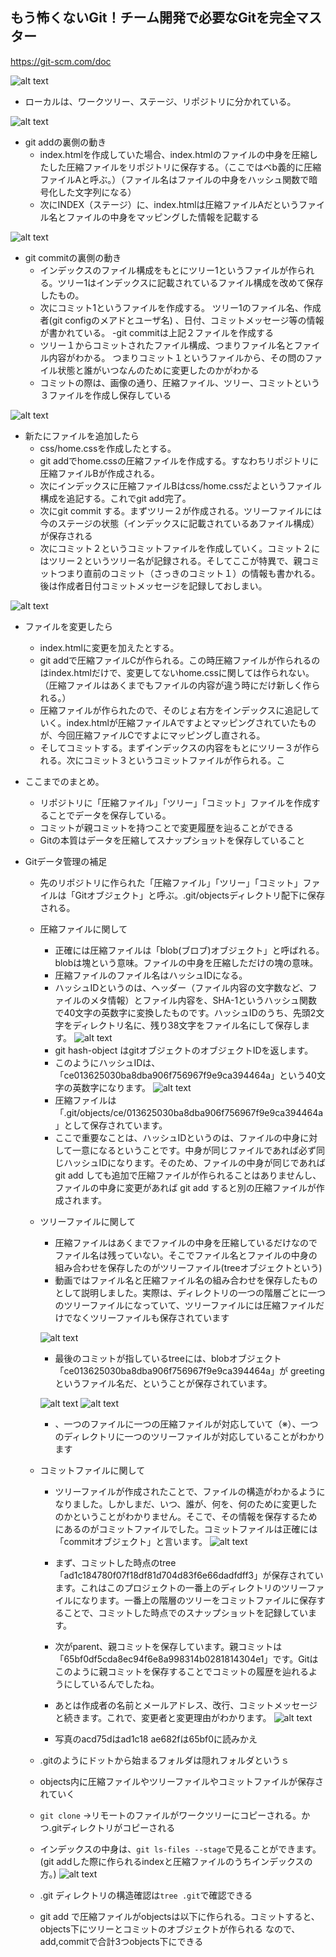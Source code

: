 ## もう怖くないGit！チーム開発で必要なGitを完全マスター
https://git-scm.com/doc

![alt text](image.png) 
- ローカルは、ワークツリー、ステージ、リポジトリに分かれている。

![alt text](image-1.png)
- git addの裏側の動き
    - index.htmlを作成していた場合、index.htmlのファイルの中身を圧縮したした圧縮ファイルをリポジトリに保存する。（ここではべb義的に圧縮ファイルAと呼ぶ。）（ファイル名はファイルの中身をハッシュ関数で暗号化した文字列になる）
    - 次にINDEX（ステージ）に、index.htmlは圧縮ファイルAだというファイル名とファイルの中身をマッピングした情報を記載する

![alt text](image-2.png)
- git commitの裏側の動き
    - インデックスのファイル構成をもとにツリー1というファイルが作られる。ツリー1はインデックスに記載されているファイル構成を改めて保存したもの。
    - 次にコミット1というファイルを作成する。
    ツリー1のファイル名、作成者(git configのメアドとユーザ名) 、日付、コミットメッセージ等の情報が書かれている。
    -git commitは上記２ファイルを作成する
    - ツリー１からコミットされたファイル構成、つまりファイル名とファイル内容がわかる。
    つまりコミット１というファイルから、その問のファイル状態と誰がいつなんのために変更したのかがわかる
    - コミットの際は、画像の通り、圧縮ファイル、ツリー、コミットという３ファイルを作成し保存している


![alt text](image-3.png)
- 新たにファイルを追加したら
    - css/home.cssを作成したとする。
    - git addでhome.cssの圧縮ファイルを作成する。すなわちリポジトリに圧縮ファイルBが作成される。
    - 次にインデックスに圧縮ファイルBはcss/home.cssだよというファイル構成を追記する。これでgit add完了。
    - 次にgit commit する。まずツリー２が作成される。ツリーファイルには今のステージの状態（インデックスに記載されているあファイル構成）が保存される
    - 次にコミット２というコミットファイルを作成していく。コミット２にはツリー２というツリー名が記録される。そしてここが特異で、親コミットつまり直前のコミット（さっきのコミット１）の情報も書かれる。後は作成者日付コミットメッセージを記録しておしまい。

![alt text](image-4.png)
- ファイルを変更したら
    - index.htmlに変更を加えたとする。
    - git addで圧縮ファイルCが作られる。この時圧縮ファイルが作られるのはindex.htmlだけで、変更してないhome.cssに関しては作られない。（圧縮ファイルはあくまでもファイルの内容が違う時にだけ新しく作られる。）
    - 圧縮ファイルが作られたので、そのじょ右方をインデックスに追記していく。index.htmlが圧縮ファイルAですよとマッピングされていたものが、今回圧縮ファイルCですよにマッピングし直される。
    - そしてコミットする。まずインデックスの内容をもとにツリー３が作られる。次にコミット３というコミットファイルが作られる。こ

- ここまでのまとめ。
    - リポジトリに「圧縮ファイル」「ツリー」「コミット」ファイルを作成することでデータを保存している。
    - コミットが親コミットを持つことで変更履歴を辿ることができる
    - Gitの本質はデータを圧縮してスナップショットを保存していること

- Gitデータ管理の補足
    - 先のリポジトリに作られた「圧縮ファイル」「ツリー」「コミット」ファイルは「Gitオブジェクト」と呼ぶ。.git/objectsディレクトリ配下に保存される。
    - 圧縮ファイルに関して
        - 正確には圧縮ファイルは「blob(ブロブ)オブジェクト」と呼ばれる。blobは塊という意味。ファイルの中身を圧縮しただけの塊の意味。
        - 圧縮ファイルのファイル名はハッシュIDになる。
        - ハッシュIDというのは、ヘッダー（ファイル内容の文字数など、ファイルのメタ情報）とファイル内容を、SHA-1というハッシュ関数で40文字の英数字に変換したものです。ハッシュIDのうち、先頭2文字をディレクトリ名に、残り38文字をファイル名にして保存します。
    ![alt text](image-5.png)
        - git hash-object はgitオブジェクトのオブジェクトIDを返します。
        - このようにハッシュIDは、「ce013625030ba8dba906f756967f9e9ca394464a」という40文字の英数字になります。
    ![alt text](image-6.png)
        - 圧縮ファイルは「.git/objects/ce/013625030ba8dba906f756967f9e9ca394464a」として保存されています。
        - ここで重要なことは、ハッシュIDというのは、ファイルの中身に対して一意になるということです。中身が同じファイルであれば必ず同じハッシュIDになります。そのため、ファイルの中身が同じであれば git add しても追加で圧縮ファイルが作られることはありませんし、ファイルの中身に変更があれば git add すると別の圧縮ファイルが作成されます。
    - ツリーファイルに関して
        - 圧縮ファイルはあくまでファイルの中身を圧縮しているだけなのでファイル名は残っていない。そこでファイル名とファイルの中身の組み合わせを保存したのがツリーファイル(treeオブジェクトという)
        - 動画ではファイル名と圧縮ファイル名の組み合わせを保存したものとして説明しました。実際は、ディレクトリの一つの階層ごとに一つのツリーファイルになっていて、ツリーファイルには圧縮ファイルだけでなくツリーファイルも保存されています

        ![alt text](image-7.png)
        - 最後のコミットが指しているtreeには、blobオブジェクト「ce013625030ba8dba906f756967f9e9ca394464a」が greeting というファイル名だ、ということが保存されています。

        ![alt text](image-8.png)
        ![alt text](image-9.png)
        - 、一つのファイルに一つの圧縮ファイルが対応していて（※）、一つのディレクトリに一つのツリーファイルが対応していることがわかります

    - コミットファイルに関して
        - ツリーファイルが作成されたことで、ファイルの構造がわかるようになりました。しかしまだ、いつ、誰が、何を、何のために変更したのかということがわかりません。そこで、その情報を保存するためにあるのがコミットファイルでした。コミットファイルは正確には「commitオブジェクト」と言います。
        ![alt text](image-10.png)
        - まず、コミットした時点のtree「ad1c184780f07f18df81d704d83f6e66dadfdff3」が保存されています。これはこのプロジェクトの一番上のディレクトリのツリーファイルになります。一番上の階層のツリーをコミットファイルに保存することで、コミットした時点でのスナップショットを記録しています。

        - 次がparent、親コミットを保存しています。親コミットは「65bf0df5cda8ec94f6e8a998314b0281814304e1」です。Gitはこのように親コミットを保存することでコミットの履歴を辿れるようにしているんでしたね。

        - あとは作成者の名前とメールアドレス、改行、コミットメッセージと続きます。これで、変更者と変更理由がわかります。
        ![alt text](image-11.png)
        - 写真のacd75dはad1c18
        ae682fは65bf0に読みかえ
    - .gitのようにドットから始まるフォルダは隠れフォルダというｓ
    - objects内に圧縮ファイルやツリーファイルやコミットファイルが保存されていく
    - `git clone` →リモートのファイルがワークツリーにコピーされる。かつ.gitディレクトリがコピーされる
    - インデックスの中身は、`git ls-files --stage`で見ることができます。(git addした際に作られるindexと圧縮ファイルのうちインデックスの方。)
    ![alt text](image-12.png)
    - .git ディレクトリの構造確認は`tree .git`で確認できる
    - git add で圧縮ファイルがobjectsは以下に作られる。コミットすると、objects下にツリーとコミットのオブジェクトが作られる
    なので、add,commitで合計3つobjects下にできる

